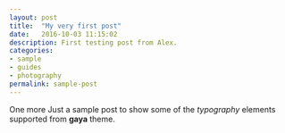 ```yaml
---
layout: post
title:  "My very first post"
date:   2016-10-03 11:15:02
description: First testing post from Alex.
categories:
- sample
- guides
- photography
permalink: sample-post
---
```


One more Just a sample post to show some of the *typography* elements supported from 
**gaya** theme.

